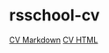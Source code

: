 # rsschool-cv
[CV Markdown](https://kseniari.github.io/rsschool-cv/cv)
[CV HTML](https://kseniari.github.io/rsschool-cv)
